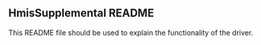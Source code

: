## HmisSupplemental README

This README file should be used to explain the functionality of the driver.
